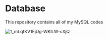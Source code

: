 # Database
This repository contains all of my MySQL codes

![1_mLqtKV1FjUg-WKlLW-cXjQ](https://user-images.githubusercontent.com/99963332/193454155-a115cde6-2df9-45c1-b364-ce5b1b73039f.jpg)
